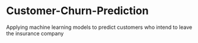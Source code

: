 # Customer-Churn-Prediction
Applying machine learning models to predict customers who intend to leave the insurance company
